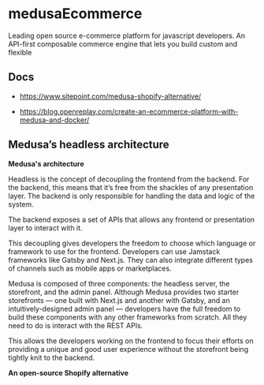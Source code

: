 # medusaEcommerce
Leading open source e-commerce platform for javascript developers. An API-first composable commerce engine that lets you build custom and flexible

## Docs

- https://www.sitepoint.com/medusa-shopify-alternative/

- https://blog.openreplay.com/create-an-ecommerce-platform-with-medusa-and-docker/

## Medusa’s headless architecture

**Medusa's architecture**


Headless is the concept of decoupling the frontend from the backend. For the backend, this means that it’s free from the shackles of any presentation layer. The backend is only responsible for handling the data and logic of the system.

The backend exposes a set of APIs that allows any frontend or presentation layer to interact with it.

This decoupling gives developers the freedom to choose which language or framework to use for the frontend. Developers can use Jamstack frameworks like Gatsby and Next.js. They can also integrate different types of channels such as mobile apps or marketplaces.

Medusa is composed of three components: the headless server, the storefront, and the admin panel. Although Medusa provides two starter storefronts — one built with Next.js and another with Gatsby, and an intuitively-designed admin panel — developers have the full freedom to build these components with any other frameworks from scratch. All they need to do is interact with the REST APIs.

This allows the developers working on the frontend to focus their efforts on providing a unique and good user experience without the storefront being tightly knit to the backend.

**An open-source Shopify alternative**
